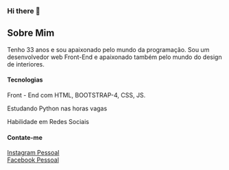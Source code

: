 ### Hi there 👋

<!--
**DougJeff17/DougJeff17** is a ✨ _special_ ✨ repository because its `README.md` (this file) appears on your GitHub profile.

Here are some ideas to get you started:

- 🔭 I’m currently working on ...
- 🌱 I’m currently learning ...
- 👯 I’m looking to collaborate on ...
- 🤔 I’m looking for help with ...
- 💬 Ask me about ...
- 📫 How to reach me: ...
- 😄 Pronouns: ...
- ⚡ Fun fact: ...
-->
<h2>Sobre Mim</h2>

<div>
<p>Tenho 33 anos e sou apaixonado pelo mundo da programação. 
Sou um desenvolvedor web Front-End e apaixonado também pelo mundo do design de interiores.</p>
</div>


<h4>Tecnologias</h4>

<p>Front - End com HTML, BOOTSTRAP-4, CSS, JS.</ p> 
<p>Estudando Python nas horas vagas</p>
Habilidade em Redes Sociais 


<h4>Contate-me </h4>

 <i class="fab fa-instagram"></i><a href="https://instagram/doug_jeffersonbjj">Instagram Pessoal</a></br>
<a href="https://www.facebook.com/doug.jeffe">Facebook Pessoal</a>
